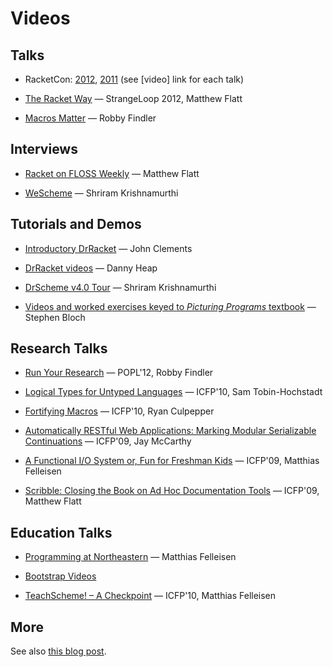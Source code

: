 Videos
======

Talks
-----

 * RacketCon: [2012](http://con.racket-lang.org/2012), [2011](http://con.racket-lang.org/2011) 
   (see [video] link for each talk)

 * [The Racket Way](http://www.infoq.com/presentations/Racket) — StrangeLoop 2012, Matthew Flatt

 * [Macros Matter](http://www.mefeedia.com/video/26348171) — Robby Findler


Interviews
----------

 * [Racket on FLOSS Weekly](http://blog.racket-lang.org/2011/05/racket-on-floss-weekly.html)
   — Matthew Flatt

 * [WeScheme](http://vidiowiki.com/watch/cydr9yk/) — Shriram Krishnamurthi

Tutorials and Demos
-------------------

 * [Introductory DrRacket](http://www.youtube.com/playlist?list=PLD0EB7BC8D7CF739A)
   — John Clements

 * [DrRacket videos](http://www.cdf.toronto.edu/~heap/racket_lectures.html)
   — Danny Heap

 * [DrScheme v4.0 Tour](http://www.youtube.com/watch?v=vgQO_kHl39g&fmt=18)
   — Shriram Krishnamurthi

 * [Videos and worked exercises keyed to _Picturing Programs_ textbook](http://picturingprograms.org/worked-exercises/current/)
   — Stephen Bloch

Research Talks
--------------

 * [Run Your Research](http://www.youtube.com/watch?v=BuCRToctmw0) — POPL'12, Robby Findler

 * [Logical Types for Untyped Languages](http://vimeo.com/16539620)
   — ICFP'10, Sam Tobin-Hochstadt

 * [Fortifying Macros](http://vimeo.com/16540696)
   — ICFP'10, Ryan Culpepper

 * [Automatically RESTful Web Applications: Marking Modular Serializable
     Continuations](http://vimeo.com/6627041)
   — ICFP'09, Jay McCarthy

 * [A Functional I/O System or, Fun for Freshman Kids](http://vimeo.com/6631514)
   — ICFP'09, Matthias Felleisen

 * [Scribble: Closing the Book on Ad Hoc Documentation Tools](http://vimeo.com/6630691)
   — ICFP'09, Matthew Flatt 

Education Talks 
---------------

 * [Programming at Northeastern](http://www.savevid.com/video/matthias-felleisen-programming-at-northeastern-university.html)
   — Matthias Felleisen

 * [Bootstrap Videos](http://www.youtube.com/user/GetBootstrapped)

 * [TeachScheme! – A Checkpoint](http://vimeo.com/16540023)
   — ICFP'10, Matthias Felleisen

More
----

See also
[this blog post](http://blog.racket-lang.org/2010/01/scheme-videos-lectures-and-talks-thanks.html).